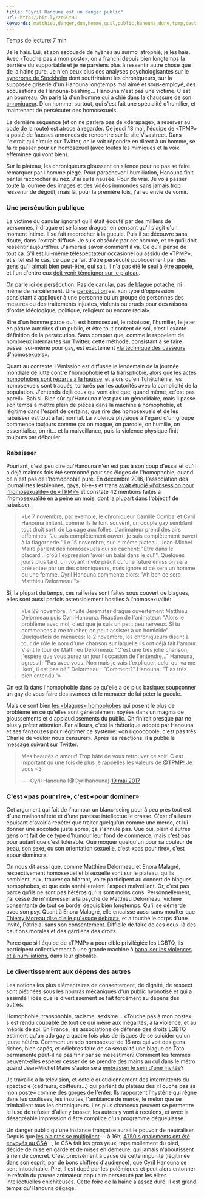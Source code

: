 ```yaml
---
title: "Cyril Hanouna est un danger public"
url: http://bit.ly/2qGCtHu
keywords: matthieu,danger,dun,homme,quil,public,hanouna,dune,tpmp,cest,cyril,delormeau,faire
---
```

Temps de lecture: 7 min

Je le hais. Lui, et son escouade de hyènes au surmoi atrophié, je les hais. Avec «Touche pas à mon poste», on a franchi depuis bien longtemps la barrière du supportable et je ne parviens plus à ressentir autre chose que de la haine pure. Je n\'en peux plus des analyses psychologisantes sur le [syndrome de Stockholm](http://www.20minutes.fr/television/1777615-20160201-video-hanouna-fait-subir-delormeau-immonde-estime-bruno-donnet) dont souffriraient les chroniqueurs, sur la supposée griserie d\'un Hanouna longtemps mal aimé et sous-employé, des accusations de Hanouna-bashing\... Hanouna n\'est pas une victime. C\'est un bourreau. On parle là d\'un homme qui a chié dans [la chaussure de son chroniqueur](http://www.dailymotion.com/video/x2b73w0_cyril-hanouna-chie-dans-les-baskets-de-bertrand-chameroy-zapping-people-du-27-11-2014_tv). D\'un homme, surtout, qui s\'est fait une spécialité d\'humilier, et maintenant de persécuter des homosexuels.

La dernière séquence (et on ne parlera pas de «dérapage», à reserver au code de la route) est atroce à regarder. Ce jeudi 18 mai, l\'équipe de «TPMP» a posté de fausses annonces de rencontre sur le site Vivastreet. Dans l\'extrait qui circule sur Twitter, on le voit répondre en direct à un homme, se faire passer pour un homosexuel (avec toutes les mimiques et la voix efféminée qui vont bien).

Sur le plateau, les chroniqueurs gloussent en silence pour ne pas se faire remarquer par l\'homme piégé. Pour parachever l\'humiliation, Hanouna finit par lui raccrocher au nez. J\'ai eu la nausée. Pour de vrai. Je vois passer toute la journée des images et des vidéos immondes sans jamais trop ressentir de dégoût, mais là, pour la première fois, j\'ai eu envie de vomir.

### Une persécution publique

La victime du canular ignorait qu\'il était écouté par des milliers de personnes, il drague et se laisse draguer en pensant qu\'il s\'agit d\'un moment intime. Il se fait raccrocher à la gueule. Puis il se découvre sans doute, dans l\'extrait diffusé. Je suis obsédée par cet homme, et ce qu\'il doit ressentir aujourd\'hui. J\'aimerais savoir comment il va. Ce qu\'il pense de tout ça. S\'il est lui-même téléspectateur occasionel ou assidu de «TPMP», et si tel est le cas, ce que ça fait d\'être persécuté publiquement par des gens qu\'il aimait bien peut-être, qui sait. Il [n\'a pas été le seul à être appelé](https://www.buzzfeed.com/paulaveline/il-ny-avait-pas-une-mais-plusieurs-sequences-homophobes?utm_term=.coeVglz4J2#.laxGNWdp7w), et l\'un d\'entre eux [doit venir témoigner sur le plateau](https://twitter.com/PaulAveline/status/865577937755676672).

On parle ici de persécution. Pas de canular, pas de blague potache, ni même de harcèlement. Une [persécution](http://fr.wikipedia.org/wiki/Pers%C3%A9cution) est «un type d\'oppression consistant à appliquer à une personne ou un groupe de personnes des mesures ou des traitements injustes, violents ou cruels pour des raisons d\'ordre idéologique, politique, religieux ou encore racial».

Rire d\'un homme parce qu\'il est homosexuel, le rabaisser, l\'humilier, le jeter en pâture aux rires d\'un public, et être tout content de soi, c\'est l\'exacte définition de la persécution. Sans compter que, comme le rappelent de nombreux internautes sur Twitter, cette méthode, consistant à se faire passer soi-même pour gay, est exactement [«la technique des casseurs d\'homosexuels»](https://twitter.com/FrenchAtticus/status/865525842851504128).

Quant au contexte: l\'émission est diffusée le lendemain de la journée mondiale de lutte contre l\'homophobie et la transphobie, [alors que les actes homophobes sont repartis à la hausse](http://www.lemonde.fr/societe/article/2017/05/10/les-actes-homophobes-repartent-a-la-hausse_5125182_3224.html), et alors qu\'en Tchétchénie, les homosexuels sont traqués, torturés par les autorités avec la complicité de la population. J\'entends déjà ceux qui vont dire que, quand même, «c\'est pas pareil». Bah si. Bien sûr qu\'Hanouna n\'est pas un génocidaire, mais il passe son temps à mettre plein de pièces dans la machine à homophobie, et légitime dans l\'esprit de certains, que rire des homosexuels et de les rabaisser est tout à fait normal. La violence physique à l\'égard d\'un groupe commence toujours comme ça: on moque, on parodie, on humilie, on essentialise, on rit\... et la malveillance, puis la violence physique finit toujours par débouler.

### Rabaisser

Pourtant, c\'est peu dire qu\'Hanouna n\'en est pas à son coup d\'essai et qu\'il a déjà maintes fois été sermonné pour ses éloges de l\'homophobie, quand ce n\'est pas de l\'homophobie pure. En décembre 2016, l\'association des journalistes lesbiennes, gays, bi-e-s et trans [avait étudié «l\'obsession pour l\'homosexualité» de «TPMP»](http://ajlgbt.info/2016/12/14/etude-ajl-hanouna-sur-c8-un-mois-dhomophobie-ordinaire/) et constaté 42 mentions faites à l\'homosexualité en à peine un mois, dont la plupart dans l\'objectif de rabaisser.

> «Le 7 novembre, par exemple, le chroniqueur Camille Combal et Cyril Hanouna imitent, comme ils le font souvent, un couple gay semblant tout droit sorti de La cage aux folles. L'animateur prend des airs efféminés: "Je suis complètement ouvert, je suis complètement ouvert à la flagornerie." Le 15 novembre, sur le même plateau, Jean-Michel Maire parlent des homosexuels qui se cachent: "Etre dans le placard... d'où l'expression 'avoir un balai dans le cul'". Quelques jours plus tard, un voyant invité prédit qu'une future émission sera présentée par un des chroniqueurs, mais ignore si ce sera un homme ou une femme. Cyril Hanouna commente alors: "Ah ben ce sera Matthieu Delormeau!"»

Si, la plupart du temps, ces railleries sont faites sous couvert de blagues, elles sont aussi parfois ostensiblement hostiles à l\'homosexualité:

> «Le 29 novembre, l'invité Jeremstar drague ouvertement Matthieu Delormeau puis Cyril Hanouna. Réaction de l'animateur: "Alors le problème avec moi, c'est que je suis un petit peu nerveux. Si tu commences à me toucher, on peut assister à un homicide". Quelquefois de menaces: le 2 novembre, les chroniqueurs disent à tour de rôle le nom d'une chanson sur laquelle ils ont déjà fait l'amour. Vient le tour de Matthieu Delormeau: "C'est une très jolie chanson, j'espère que vous aurez un jour l'occasion de l'entendre..." Hanouna, agressif: "Pas avec vous. Non mais je vais t'expliquer, celui qui va me 'ken', il est pas né." Delormeau : "Comment?" Hanouna: "T'as très bien entendu."»

On est là dans l\'homophobie dans ce qu\'elle a de plus basique: soupçonner un gay de vous faire des avances et le menacer de lui péter la gueule.

Mais ce sont bien [les «blagues» homophobes](https://www.buzzfeed.com/paulaveline/il-ny-avait-pas-une-mais-plusieurs-sequences-homophobes?utm_term=.xxPAJMaNPb#.trqQWePp9B) qui posent le plus de problème en ce qu\'elles sont généralement noyées dans un magma de gloussements et d\'applaudissements du public. On finirait presque par ne plus y prêter attention. Par ailleurs, c\'est la rhétorique adopté par Hanouna et ses fanzouzes pour légitimer ce système: «on rigoooooole, c\'est pas très Charlie de vouloir nous censurer». Après les réactions, il a publié le message suivant sur Twitter:

> Mes beautés d amour! Trop hâte de vous retrouver ce soir! C est important qu une fois de plus je rappelles les valeurs de [\@TPMP](https://twitter.com/TPMP)! Je vous \<3
>
> --- Cyril Hanouna (\@Cyrilhanouna) [19 mai 2017](https://twitter.com/Cyrilhanouna/status/865576171873939457)

### C\'est «pas pour rire», c\'est «pour dominer»

Cet argument qui fait de l\'humour un blanc-seing pour à peu près tout est d\'une malhonnêteté et d\'une paresse intellectuelle crasse. C\'est d\'ailleurs épuisant d\'avoir à répéter que traiter quelqu\'un comme une merde, et lui donner une accolade juste après, ça s\'annule pas. Que oui, plein d\'autres gens ont fait de ce type d\'humour leur fond de commerce, mais c\'est pas pour autant que c\'est tolérable. Que moquer quelqu\'un pour sa couleur de peau, son sexe, ou son orientation sexuelle, c\'est «pas pour rire», c\'est «pour dominer».

On nous dit aussi que, comme Matthieu Delormeau et Enora Malagré, respectivement homosexuel et bisexuelle sont sur le plateau, qu\'ils semblent, eux, trouver ça hilarant, voire participent au concert de blagues homophobes, et que cela annhilieraient l\'aspect malveillant. Or, c\'est pas parce qu\'ils ne sont pas hétéros qu\'ils sont moins cons. Personnellement, j\'ai cessé de m\'intéresser à la psyché de Matthieu Delormeau, victime consentante de tout ce bordel depuis bien longtemps. Qu\'il se démerde avec son psy. Quant à Enora Malagré, elle encaisse aussi sans moufter que [Thierry Moreau dise d\'elle qu\'«suce debout»](http://www.liberation.fr/futurs/2016/12/15/un-mois-de-remarques-homophobes-racistes-et-sexistes-sur-le-plateau-de-hanouna_1535437), et a touché le corps d\'une invité, Patricia, sans son consentement. Difficile de faire de ces deux-là des cautions morales et des gardiens des droits.

Parce que si l\'équipe de «TPMP» a pour cible privilégiée les LGBTQ, ils participent collectivement à une grande machine à [banaliser les violences et à humiliations](http://www.slate.fr/story/129500/infographie-tpmp-malaises-humiliations), dans leur globalité.

### Le divertissement aux dépens des autres

Les notions les plus élémentaires de consentement, de dignité, de respect sont piétinées sous les hourras mécaniques d\'un public hypnotisé et qui a assimilé l\'idée que le divertissement se fait forcément au dépens des autres.

Homophobie, transphobie, racisme, sexisme\... «Touche pas à mon poste» s\'est rendu coupable de tout ce qui mène aux inégalités, à la violence, et au mépris de soi. En France, les associations de défense des droits LGBTQ estiment qu'un ado gay a quatre fois plus de risques de se suicider qu'un jeune hétéro. Comment un ado homosexuel de 16 ans qui voit des gens riches, bien sapés, et célèbres faire de sa sexualité une blague de Toto permanente peut-il ne pas finir par se mésestimer? Comment les femmes peuvent-elles espérer cesser de se prendre des mains au cul dans le métro quand Jean-Michel Maire s\'autorise à [embrasser le sein d\'une invitée](http://www.slate.fr/story/126158/hanouna-soraya-incommunicabilite-des-mondes)?

Je travaille à la télévision, et cotoie quotidiennement des intermittents du spectacle (cadreurs, coiffeurs\...) qui parlent du plateau des «Touche pas sà mon poste» comme des gorges de l\'enfer. Ils rapportent l\'hystérie qui règne dans les coulisses, les insultes, l\'ambiance de merde, le melon que se trimballent tous les chroniqueurs. Les plus chanceux peuvent se permettre le luxe de refuser d\'aller y bosser, les autres y vont à reculons, et avec la désagréable impression d\'être complice d\'un programme dégueulasse.

Un danger public qu\'une instance française aurait le pouvoir de neutraliser. Depuis que [les plaintes se multiplient](https://twitter.com/csaudiovisuel/status/865503392994435075) -- à 16h, [4750 signalements ont été envoyés au CSA](https://twitter.com/Jivenko/status/865570736227987459)--, le CSA fait les gros yeux, tape mollement du pied, décide de mise en garde et de mises en demeure, qui jamais n\'aboutissent à rien de concret. C\'est précisément à cause de cette impunité (légitimée dans son esprit, par de [bons chiffres d\'audience](http://www.20minutes.fr/television/2039811-20170329-tpmp-hanouna-accuse-gonfler-audiences-face-quotidien-c8-dement)), que Cyril Hanouna se sent intouchable. Pire, il est dopé par les polémiques et peut alors entonner le refrain du pauvre animateur populaire persécuté par les élites intellectuelles chichiteuses. Cette foire de la haine a assez duré. Il est grand temps qu\'Hanouna dégage.
